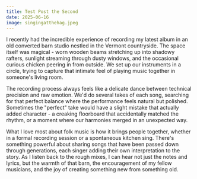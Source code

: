 ```yaml
---
title: Test Post the Second
date: 2025-06-16
image: singingatthehag.jpeg
---
```


I recently had the incredible experience of recording my latest album in an old converted barn studio nestled in the Vermont countryside. The space itself was magical - worn wooden beams stretching up into shadowy rafters, sunlight streaming through dusty windows, and the occasional curious chicken peering in from outside. We set up our instruments in a circle, trying to capture that intimate feel of playing music together in someone's living room.

The recording process always feels like a delicate dance between technical precision and raw emotion. We'd do several takes of each song, searching for that perfect balance where the performance feels natural but polished. Sometimes the "perfect" take would have a slight mistake that actually added character - a creaking floorboard that accidentally matched the rhythm, or a moment where our harmonies merged in an unexpected way.

What I love most about folk music is how it brings people together, whether in a formal recording session or a spontaneous kitchen sing. There's something powerful about sharing songs that have been passed down through generations, each singer adding their own interpretation to the story. As I listen back to the rough mixes, I can hear not just the notes and lyrics, but the warmth of that barn, the encouragement of my fellow musicians, and the joy of creating something new from something old.